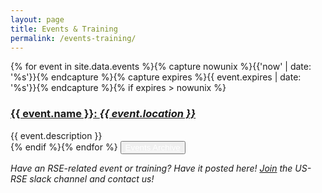 ```yaml
---
layout: page
title: Events & Training
permalink: /events-training/
---
```


{% for event in site.data.events %}{% capture nowunix %}{{'now' | date: '%s'}}{% endcapture %}{% capture expires %}{{ event.expires | date: '%s'}}{% endcapture %}{% if expires > nowunix %}
<h3><a target="_blank" href="{{ event.url }}" target="_blank">{{ event.name }}: <em>{{ event.location }}</em></a></h3>
{{ event.description }}
<br>
{% endif %}{% endfor %}

<button class="btn btn-primary">
<a style="color:white" href="{{ site.baseurl }}/events-archive/">Events Archive</a></button><br>

_Have an RSE-related event or training?  Have it posted here!  [Join](https://us-rse.org/join/)
the US-RSE slack channel and contact us!_ 



